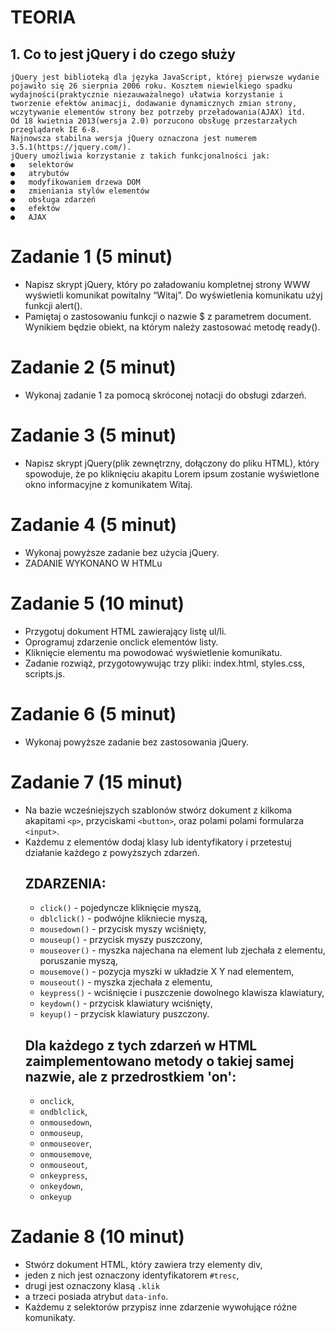 # TEORIA
## 1. Co to jest jQuery i do czego służy</b>

    jQuery jest biblioteką dla języka JavaScript, której pierwsze wydanie pojawiło się 26 sierpnia 2006 roku. Kosztem niewielkiego spadku wydajności(praktycznie niezauważalnego) ułatwia korzystanie i tworzenie efektów animacji, dodawanie dynamicznych zmian strony, wczytywanie elementów strony bez potrzeby przeładowania(AJAX) itd.
    Od 18 kwietnia 2013(wersja 2.0) porzucono obsługę przestarzałych przeglądarek IE 6-8.
    Najnowsza stabilna wersja jQuery oznaczona jest numerem 3.5.1(https://jquery.com/).
    jQuery umożliwia korzystanie z takich funkcjonalności jak:
    ●	selektorów
    ●	atrybutów
    ●	modyfikowaniem drzewa DOM
    ●	zmieniania stylów elementów
    ●	obsługa zdarzeń
    ●	efektów
    ●	AJAX


# Zadanie 1 (5 minut)
- Napisz skrypt jQuery, który po załadowaniu kompletnej strony WWW wyświetli komunikat powitalny “Witaj”. Do wyświetlenia komunikatu użyj funkcji alert().
- Pamiętaj o zastosowaniu funkcji o nazwie $ z parametrem document. Wynikiem będzie obiekt, na którym należy zastosować metodę ready().

# Zadanie 2 (5 minut)
- Wykonaj zadanie 1 za pomocą skróconej notacji do obsługi zdarzeń.

# Zadanie 3 (5 minut) 
- Napisz skrypt jQuery(plik zewnętrzny, dołączony do pliku HTML), który spowoduje, że po kliknięciu akapitu Lorem ipsum zostanie wyświetlone okno informacyjne z komunikatem Witaj.

# Zadanie 4 (5 minut) 
- Wykonaj powyższe zadanie bez użycia jQuery.
- ZADANIE WYKONANO W HTMLu

# Zadanie 5 (10 minut) 
- Przygotuj dokument HTML zawierający listę ul/li. 
- Oprogramuj zdarzenie onclick elementów listy. 
- Kliknięcie elementu ma powodować wyświetlenie komunikatu. 
- Zadanie rozwiąż, przygotowywując trzy pliki: index.html, styles.css, scripts.js.

# Zadanie 6 (5 minut) 
- Wykonaj powyższe zadanie bez zastosowania jQuery.

# Zadanie 7 (15 minut)
- Na bazie wcześniejszych szablonów stwórz dokument z kilkoma akapitami ```<p>```, przyciskami ```<button>```, oraz polami polami formularza ```<input>```. 
- Każdemu z elementów dodaj klasy lub identyfikatory i przetestuj działanie każdego z powyższych zdarzeń.
    ## ZDARZENIA:
    - ```click()``` - pojedyncze kliknięcie myszą,
    - ```dblclick()``` - podwójne klikniecie myszą,
    - ```mousedown()``` - przycisk myszy wciśnięty,
    - ```mouseup()``` - przycisk myszy puszczony,
    - ```mouseover()``` - myszka najechana na element lub zjechała z elementu, poruszanie myszą,
    - ```mousemove()``` - pozycja myszki w układzie X Y nad elementem,
    - ```mouseout()``` - myszka zjechała z elementu,
    - ```keypress()``` - wciśnięcie i puszczenie dowolnego klawisza klawiatury,
    - ```keydown()``` - przycisk klawiatury wciśnięty,
    - ```keyup()``` - przycisk klawiatury puszczony.
    ## Dla każdego z tych zdarzeń w HTML zaimplementowano metody o takiej samej nazwie, ale z przedrostkiem 'on':
    - ```onclick```,
    - ```ondblclick```,
    - ```onmousedown```,
    - ```onmouseup```,
    - ```onmouseover```,
    - ```onmousemove```,
    - ```onmouseout```,
    - ```onkeypress```,
    - ```onkeydown```,
    - ```onkeyup```
    

# Zadanie 8 (10 minut)
- Stwórz dokument HTML, który zawiera trzy elementy div,
- jeden z nich jest oznaczony identyfikatorem ```#tresc```, 
- drugi jest oznaczony klasą ```.klik``` 
- a trzeci posiada atrybut ```data-info```.
- Każdemu z selektorów przypisz inne zdarzenie wywołujące różne komunikaty.

